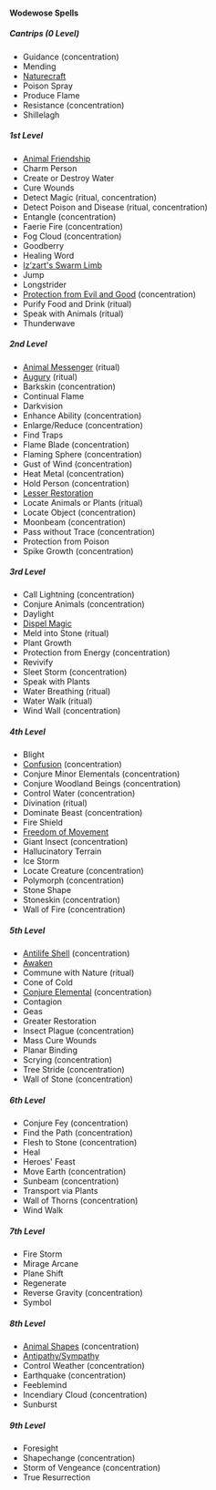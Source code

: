 #### Wodewose Spells
<!-- Since Wodewoses have ritual casting, all ritual spells are marked as such. -->

##### Cantrips (0 Level)

- Guidance (concentration)
- Mending
- [Naturecraft](#Naturecraft_naturecraft)
- Poison Spray
- Produce Flame
- Resistance (concentration)
- Shillelagh

##### 1st Level

- [Animal Friendship](#Animal_Friendship_animal_friendship)
- Charm Person
- Create or Destroy Water
- Cure Wounds
- Detect Magic (ritual, concentration)
- Detect Poison and Disease (ritual, concentration)
- Entangle (concentration)
- Faerie Fire (concentration)
- Fog Cloud (concentration)
- Goodberry
- Healing Word
- [Iz’zart's Swarm Limb](#Izzarts_Swarm_Limb_izzarts_swarm_limb)
- Jump
- Longstrider
- [Protection from Evil and Good](#Protection_from_Evil_and_Good_protection_from_evil_and_good) (concentration)
- Purify Food and Drink (ritual)
- Speak with Animals (ritual)
- Thunderwave

##### 2nd Level

- [Animal Messenger](#Animal_Messenger_animal_messenger) (ritual)
- [Augury](#Augury_augury) (ritual)
- Barkskin (concentration)
- Continual Flame
- Darkvision
- Enhance Ability (concentration)
- Enlarge/Reduce (concentration)
- Find Traps
- Flame Blade (concentration)
- Flaming Sphere (concentration)
- Gust of Wind (concentration)
- Heat Metal (concentration)
- Hold Person (concentration)
- [Lesser Restoration](#Lesser_Restoration_lesser_restoration)
- Locate Animals or Plants (ritual)
- Locate Object (concentration)
- Moonbeam (concentration)
- Pass without Trace (concentration)
- Protection from Poison
- Spike Growth (concentration)

##### 3rd Level

- Call Lightning (concentration)
- Conjure Animals (concentration)
- Daylight
- [Dispel Magic](#Dispel_Magic_dispel_magic)
- Meld into Stone (ritual)
- Plant Growth
- Protection from Energy (concentration)
- Revivify
- Sleet Storm (concentration)
- Speak with Plants
- Water Breathing (ritual)
- Water Walk (ritual)
- Wind Wall (concentration)

##### 4th Level

- Blight
- [Confusion](#Confusion_confusion) (concentration)
- Conjure Minor Elementals (concentration)
- Conjure Woodland Beings (concentration)
- Control Water (concentration)
- Divination (ritual)
- Dominate Beast (concentration)
- Fire Shield
- [Freedom of Movement](#Freedom_of_Movement_freedom_of_movement)
- Giant Insect (concentration)
- Hallucinatory Terrain
- Ice Storm
- Locate Creature (concentration)
- Polymorph (concentration)
- Stone Shape
- Stoneskin (concentration)
- Wall of Fire (concentration)

##### 5th Level

- [Antilife Shell](#Antilife_Shell_antilife_shell) (concentration)
- [Awaken](#Awaken_awaken)
- Commune with Nature (ritual)
- Cone of Cold
- [Conjure Elemental](#Conjure_Elemental_conjure_elemental) (concentration)
- Contagion
- Geas
- Greater Restoration
- Insect Plague (concentration)
- Mass Cure Wounds
- Planar Binding
- Scrying (concentration)
- Tree Stride (concentration)
- Wall of Stone (concentration)

##### 6th Level

- Conjure Fey (concentration)
- Find the Path (concentration)
- Flesh to Stone (concentration)
- Heal
- Heroes' Feast
- Move Earth (concentration)
- Sunbeam (concentration)
- Transport via Plants
- Wall of Thorns (concentration)
- Wind Walk

##### 7th Level

- Fire Storm
- Mirage Arcane
- Plane Shift
- Regenerate
- Reverse Gravity (concentration)
- Symbol

##### 8th Level

- [Animal Shapes](#Animal_Shapes_animal_shapes) (concentration)
- [Antipathy/Sympathy](#Antipathy_Sympathy_antipathysympathy)
- Control Weather (concentration)
- Earthquake (concentration)
- Feeblemind
- Incendiary Cloud (concentration)
- Sunburst

##### 9th Level

- Foresight
- Shapechange (concentration)
- Storm of Vengeance (concentration)
- True Resurrection
